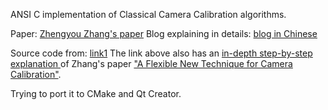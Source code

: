 ANSI C implementation of Classical Camera Calibration algorithms. 

[Zhengyou Zhang's paper]: http://swardtoolbox.github.io/ref/Zhang.pdf
[link1]: http://webserver2.tecgraf.puc-rio.br/~mgattass/calibration/
[2]: http://webserver2.tecgraf.puc-rio.br/~mgattass/calibration/zhang_latex/zhang.pdf
[blog in Chinese]: http://blog.csdn.net/onthewaysuccess/article/details/40716731

Paper: [Zhengyou Zhang's paper]
Blog explaining in details: [blog in Chinese]

Source code from: [link1] 
The link above also has an [ in-depth step-by-step explanation ](http://webserver2.tecgraf.puc-rio.br/~mgattass/calibration/zhang_latex/zhang.pdf) of Zhang's paper ["A Flexible New Technique for Camera Calibration"](http://research.microsoft.com/~zhang/Calib/).

Trying to port it to CMake and Qt Creator.


